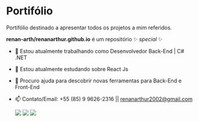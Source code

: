 # Portifólio
Portifólio destinado a apresentar todos os projetos a mim referidos.

**renan-arth/renanarthur.github.io** é um repositório ✨ _special_ ✨

- 🔭 Estou atualmente trabalhando como Desenvolvedor Back-End | C# .NET
- 🌱 Estou atualmente estudando sobre React Js
- 🤔 Procuro ajuda para descobrir novas ferramentas para Back-End e Front-End
- 📫 Contato/Email: +55 (85) 9 9626-2316 || renanarthur2002@gmail.com


    <div>
        <a href="https://instagram.com/renanarthur2002" target="_blank"><img
                src="https://img.shields.io/badge/-Instagram-%23E4405F?style=for-the-badge&logo=instagram&logoColor=white"
                target="_blank"></a>
        <a href="mailto:renanarthur2002@gmail.com"><img
                src="https://img.shields.io/badge/Gmail-D14836?style=for-the-badge&logo=gmail&logoColor=white"
                target="_blank"></a>
        <a href="https://www.linkedin.com/in/renan-arthur" target="_blank"><img
                src="https://img.shields.io/badge/-LinkedIn-%230077B5?style=for-the-badge&logo=linkedin&logoColor=white"
                target="_blank"></a>
    </div>
